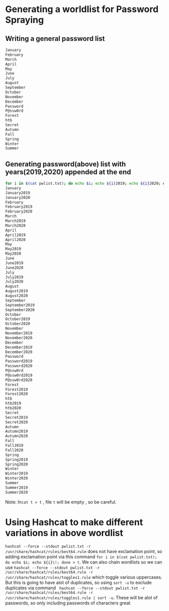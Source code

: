 # Generating a worldlist for Password Spraying
## Writing a general password list
```bash
January
February
March
April
May
June
July
August
September
October
November
December
Password
P@ssw0rd
Forest
htb
Secret
Autumn
Fall
Spring
Winter
Summer
```
## Generating password(above) list with years(2019,2020) appended at the end
```bash
for i in $(cat pwlist.txt); do echo $i; echo ${i}2019; echo ${i}2020; done
January
January2019
January2020
February
February2019
February2020
March
March2019
March2020
April
April2019
April2020
May
May2019
May2020
June
June2019
June2020
July
July2019
July2020
August
August2019
August2020
September
September2019
September2020
October
October2019
October2020
November
November2019
November2020
December
December2019
December2020
Password
Password2019
Password2020
P@ssw0rd
P@ssw0rd2019
P@ssw0rd2020
Forest
Forest2019
Forest2020
htb
htb2019
htb2020
Secret
Secret2019
Secret2020
Autumn
Autumn2019
Autumn2020
Fall
Fall2019
Fall2020
Spring
Spring2019
Spring2020
Winter
Winter2019
Winter2020
Summer
Summer2019
Summer2020
```
Note: In`cat t > t` , file `t` will be empty , so be careful.
# Using Hashcat to make different variations in above wordlist
`hashcat --force --stdout pwlist.txt -r /usr/share/hashcat/rules/best64.rule`
does not have exclamation point, so adding exclamation point via this command `for i in $(cat pwlist.txt); do echo $i; echo ${i}\!; done > t`. We can also chain wordlists so we can use `hashcat --force --stdout pwlist.txt -r /usr/share/hashcat/rules/best64.rule -r /usr/share/hashcat/rules/toggles1.rule` which toggle various uppercases. But this is going to have alot of duplicates, so using `sort -u` to exclude duplicates via command ` hashcat --force --stdout pwlist.txt -r /usr/share/hashcat/rules/best64.rule -r /usr/share/hashcat/rules/toggles1.rule | sort -u`.  These will be alot of passwords, so only including passwords of characters great

